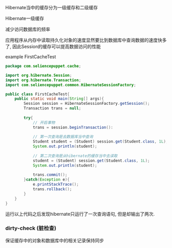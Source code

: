 Hibernate当中的缓存分为一级缓存和二级缓存

Hibernate一级缓存

减少访问数据库的频率

应用程序从内存中读取持久化对象的速度显然要比到数据库中查询数据的速度快多了, 因此Session的缓存可以提高数据访问的性能

example FirstCacheTest
```java
package com.seliencepuppet.cache;

import org.hibernate.Session;
import org.hibernate.Transaction;
import com.seliencepuppet.common.HibernateSessionFactory;

public class FirstCacheTest{
    public static void main(String[] args){
        Session session = HibernateSessionFactory.getSession();
        Transaction trans = null;
        
        try{
            // 开启事物
            trans = session.beginTransaction():
            
            // 第一次查询是去数据库当中查询
            Student student = (Student) session.get(Student.class, 1L);
            System.out.println(student);
            
            // 第二次查询是从hibernate的缓存当中去读取
            student = (Student) session.get(Student.class, 1L);
            System.out.println(student);
            
            trans.commit();
        }catch(Exception e){
            e.printStackTrace();
            trans.rollback();
        }
    }
}
```

运行以上代码之后发现hibernate只运行了一次查询语句, 但是却输出了两次. 

### dirty-check (脏检查)

保证缓存中的对象和数据库中的相关记录保持同步




